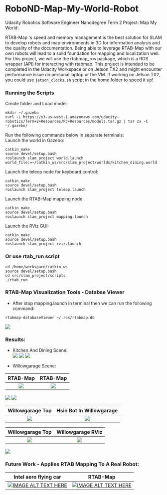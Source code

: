 # RoboND-Map-My-World-Robot
Udacity Robotics Software Engineer Nanodegree Term 2 Project: Map My World:

[//]: # (Image References)

[image1]: ./LATEX/databaseViewer.png
[image2]: ./LATEX/rvizMapping.png
[image3]: ./LATEX/suppliedEnvironment.png
[image4]: ./LATEX/HsinBot.png
[image5]: ./LATEX/RViz.png
[image6]: ./LATEX/corner.png
[image7]: ./LATEX/garageViewer.png
[image8]: ./LATEX/sceneWillow.png
[image9]: ./LATEX/willowDBViewer.png
[image10]: ./LATEX/willowRTAB.png
[image11]: ./LATEX/willowgarage.png
[image12]: ./LATEX/willowgarageHsinBot.png 
[image13]: ./LATEX/wRviz.png
[image14]: ./LATEX/willowRViz.png

RTAB-Map 's speed and memory management is the best solution for SLAM to develop robots and map environments in 3D for information analysis and the quality of the documentation. Being able to leverage RTAB-Map with our own robots will lead to a solid foundation for mapping and localization well. For this project, we will use the rtabmap_ros package, which is a ROS wrapper (API) for interacting with rtabmap. This project is intended to be completed in the Udacity Workspace or on Jetson TX2 and might encounter performance issue on personal laptop or the VM. If working on Jetson TX2, you could use `jetson_clocks.sh` script in the home folder to speed it up! 

### Running the Scripts

Create folder and Load model:
```
mkdir ~/.gazebo
curl -L https://s3-us-west-1.amazonaws.com/udacity-robotics/Term+2+Resources/P3+Resources/models.tar.gz | tar zx -C ~/.gazebo/
```
Run the following commands below in separate terminals:  
Launch the world in Gazebo:  
```
catkin_make
source devel/setup.bash 
roslaunch slam_project world.launch world_file:=~/catkin_ws/src/slam_project/worlds/kitchen_dining.world
```  
Launch the teleop node for keyboard control:  
```
catkin_make
source devel/setup.bash 
roslaunch slam_project teleop.launch 
```
Launch the RTAB-Map mapping node  
```
catkin_make
source devel/setup.bash 
roslaunch slam_project mapping.launch
```  
Launch the RViz GUI:  
```
catkin_make
source devel/setup.bash 
roslaunch slam_project rviz.launch
``` 
### Or use rtab_run script
```
cd /home/workspace/catkin_ws
source devel/setup.bash
cd src/slam_project/scripts
./rtab_run
```
### RTAB-Map Visualization Tools - Databse Viewer  
* After stop mapping.launch in terminal then we can run the following command:
```
rtabmap-databaseViewer ~/.ros/rtabmap.db
```  
![][image1]

### Results:
* Kitchen And Dining Scene:    
![][image3]
![][image4]
![][image2]  

* Willowgarage Scene:

RTAB-Map                   | RTAB-Map
:-------------------------:|:-------------------------:
![][image6]                | ![][image10] 
  
![][image8]
![][image9]

Willowgarage Top           | Hsin Bot In Willowgarage
:-------------------------:|:-------------------------:
![][image11]                | ![][image12] 
  
Willowgarage Top           | Willowgarage RViz
:-------------------------:|:-------------------------:
![][image5]                | ![][image14] 

![][image13] 

### Future Work - Applies RTAB Mapping To A Real Robot:

Intel aero flying car      | RTAB-Map
:-------------------------:|:-------------------------:
[![IMAGE ALT TEXT HERE](https://img.youtube.com/vi/qXfB4bgf53A/0.jpg)](https://youtu.be/qXfB4bgf53A) |  [![IMAGE ALT TEXT HERE](https://img.youtube.com/vi/rF9DJFgUhv0/0.jpg)](https://youtu.be/rF9DJFgUhv0) 


